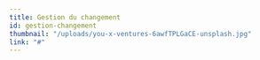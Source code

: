 ```yaml
---
title: Gestion du changement
id: gestion-changement
thumbnail: "/uploads/you-x-ventures-6awfTPLGaCE-unsplash.jpg"
link: "#"
---
```


